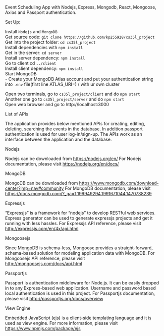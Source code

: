 Event Scheduling App with Nodejs, Express, Mongodb, React, Mongoose, Axios and Passport authentication.



Set Up:

Install `Nodejs` and `MongoDB`<br>
Get source code: `git clone https://github.com/kp255928/cs35l_project`<br>
Get into the project folder: `cd cs35l_project`<br>
Install dependencies with `npm install`<br>
Get in the server: `cd server`<br>
Install server dependency: `npm install` <br>
Go to client cd `../client` <br>
Install client dependency: `npm install`<br>
Start MongoDB<br> - Create your MongoDB Atlas account and put your authentication string into `.env` file(first line ATLAS_URI=) / with ur own cluster <br>

Open two terminals, go to `cs35l_project/client` and do `npm start`<br>
Another one go to `cs35l_project/server` and do `npm start`<br>
Open web browser and go to http://localhost:3000



List of APIs

The application provides below mentioned APIs for creating, editing, deleting, searching the events in the database. In addition passport authentication is used for user log-in/sign-up. The APIs work as an interface between the application and the database.

<!-- Index page: GET /
Signup page: GET /signup
Log-in page: GET /login
Home page: GET /home
User signup: POST /signup
User log-in: POST /login
Get all events: GET /getevents
Get single event: GET /getevent/:id
Create new event: POST /addevent
Search events: POST /searchevents
Update an event: PUT /editevent/:id
Delete an event: DELETE /delevent/:id
Update user info: PUT /edituser
Logout: GET /logout
Request Body Parameters

For user sign-up: *username: String, *password: String

For user log-in: *username: String, *password: String

For creating new event: *startDate: YYYY-MM-DD, *startTime: HH:MM (24 hr format), *description: String

For searching events: startDate: YYYY-MM-DD

For updating an event: startDate: YYYY-MM-DD, startTime: HH:MM (24 hr format), description: String

Date update require both starDate and endDate.

Time update require both startDate and endDate alongwith startTime and endTime.

Description and place can be updated independently.

Request Route Parameters

For fetching an event form database. /getevent/:id
For updating an event in database /editevent/:id
For deleting and event in database. /delevent/:id -->

Nodejs

Nodejs can be downloaded from https://nodejs.org/en/ For Nodejs documentation, please visit https://nodejs.org/en/docs/

MongoDB

MongoDB can be downloaded from https://www.mongodb.com/download-center?jmp=nav#community For MongoDB documentation, please visit https://docs.mongodb.com/?_ga=1.199949294.1991671044.1470738239

Expressjs

“Expressjs” is a framework for “nodejs” to develop RESTful web services. Express generator can be used to generate expressjs projects and get it running with less hassles. For Expressjs API reference, please visit http://expressjs.com/en/4x/api.html

Mongoosejs

Since MongoDB is schema-less, Mongoose provides a straight-forward, schema-based solution for modeling application data with MongoDB. For Mongoosejs API reference, please visit http://mongoosejs.com/docs/api.html

Passportjs

Passport is authentication middleware for Node.js. It can be easily dropped in to any Express-based web application. Username and password based local authentication is used in this project. For Passportjs documentation, please visit http://passportjs.org/docs/overview


View Engine

Embedded JavaScript (ejs) is a client-side templating language and it is used as view engine. For more information, please visit https://www.npmjs.com/package/ejs
